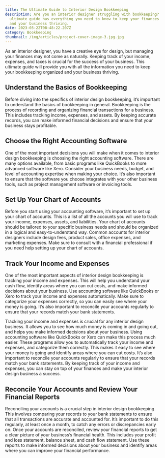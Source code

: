 ```yaml
---
title: The Ultimate Guide to Interior Design Bookkeeping
description: Are you an interior designer struggling with bookkeeping? This
  ultimate guide has everything you need to know to keep your finances organized
  and your business thriving.
date: 2023-05-22T08:48:22.207Z
category: Bookkeeping
thumbnail: /img/articles/project-cover-image-3.jpg.jpg
---
```

As an interior designer, you have a creative eye for design, but managing your finances may not come as naturally. Keeping track of your income, expenses, and taxes is crucial for the success of your business. This ultimate guide will provide you with all the information you need to keep your bookkeeping organized and your business thriving.

## Understand the Basics of Bookkeeping

Before diving into the specifics of interior design bookkeeping, it’s important to understand the basics of bookkeeping in general. Bookkeeping is the process of recording and organizing financial transactions for a business. This includes tracking income, expenses, and assets. By keeping accurate records, you can make informed financial decisions and ensure that your business stays profitable.

## Choose the Right Accounting Software

One of the most important decisions you will make when it comes to interior design bookkeeping is choosing the right accounting software. There are many options available, from basic programs like QuickBooks to more advanced software like Xero. Consider your business needs, budget, and level of accounting expertise when making your choice. It’s also important to ensure that the software you choose integrates with your other business tools, such as project management software or invoicing tools.

## Set Up Your Chart of Accounts

Before you start using your accounting software, it’s important to set up your chart of accounts. This is a list of all the accounts you will use to track your income, expenses, assets, and liabilities. Your chart of accounts should be tailored to your specific business needs and should be organized in a logical and easy-to-understand way. Common accounts for interior designers include design fees, product sales, office expenses, and marketing expenses. Make sure to consult with a financial professional if you need help setting up your chart of accounts.

## Track Your Income and Expenses

One of the most important aspects of interior design bookkeeping is tracking your income and expenses. This will help you understand your cash flow, identify areas where you can cut costs, and make informed decisions about your business. Use accounting software like QuickBooks or Xero to track your income and expenses automatically. Make sure to categorize your expenses correctly, so you can easily see where your money is going. It’s also important to reconcile your accounts regularly to ensure that your records match your bank statements.

Tracking your income and expenses is crucial for any interior design business. It allows you to see how much money is coming in and going out, and helps you make informed decisions about your business. Using accounting software like QuickBooks or Xero can make this process much easier. These programs allow you to automatically track your income and expenses, and categorize them correctly. This makes it easy to see where your money is going and identify areas where you can cut costs. It’s also important to reconcile your accounts regularly to ensure that your records match your bank statements. By keeping track of your income and expenses, you can stay on top of your finances and make your interior design business a success.

## Reconcile Your Accounts and Review Your Financial Reports

Reconciling your accounts is a crucial step in interior design bookkeeping. This involves comparing your records to your bank statements to ensure that all transactions are accurate and accounted for. It’s important to do this regularly, at least once a month, to catch any errors or discrepancies early on. Once your accounts are reconciled, review your financial reports to get a clear picture of your business’s financial health. This includes your profit and loss statement, balance sheet, and cash flow statement. Use these reports to make informed decisions about your business and identify areas where you can improve your financial performance.